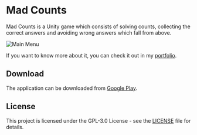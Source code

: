 # Mad Counts

Mad Counts is a Unity game which consists of solving counts, collecting the correct answers and avoiding wrong answers which fall from above.

![Main Menu](https://portfolium1.cloudimg.io/fit/960x540/c000000/https://cdn.portfolium.com/ugcs3%2Fv3%2Fproject_attachments%2FscNoNVFHTouBDCwLaFVG_Screenshot+%283%29.png)

If you want to know more about it, you can check it out in my [portfolio](https://portfolium.com/entry/mad-counts).

## Download

The application can be downloaded from [Google Play](https://play.google.com/store/apps/details?id=com.kansusgames.madcounts).

## License

This project is licensed under the GPL-3.0 License - see the [LICENSE](LICENSE) file for details.

